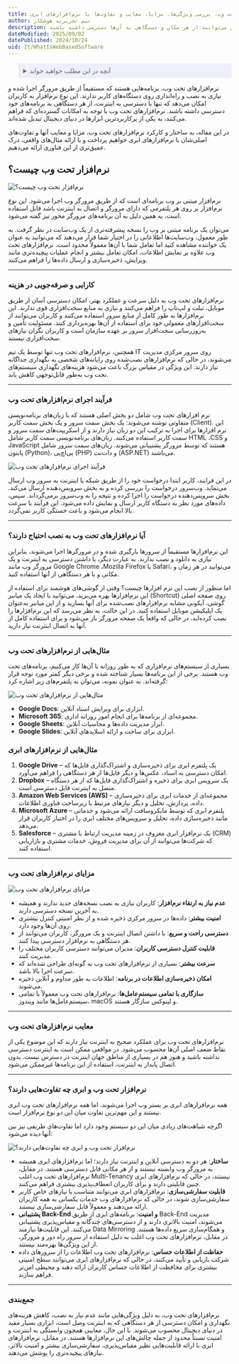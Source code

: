 ```yaml
---
title: نرم‌افزارهای تحت وب، بررسی ویژگی‌ها، مزایا، معایب و تفاوت‌ها با نرم‌افزارهای ابری
author: تیم تحریریه هوشکار
description: نرم‌افزارهای تحت وب ابزارهای مدرنی هستند که با اجرا در مرورگرهای وب، دسترسی آسان به اطلاعات و خدمات را بدون نیاز به نصب پیچیده فراهم می‌کنند و کاربران می‌توانند از هر مکان و دستگاهی به آن‌ها دسترسی داشته باشند.
dateModified: 2025/09/02
datePublished: 2024/10/24
uid: It/WhatIsWebBasedSoftware
---
```


<blockquote style="background-color:#eeeefc; padding:0.5rem">
<details>
  <summary>آنچه در این مطلب خواهید خواند</summary>
  <ul>
    <li>نرم‌افزار تحت وب چیست؟</li>
    <li>کارایی و صرفه‌جویی در هزینه</li>
    <li>فرآیند اجرای نرم‌افزارهای تحت وب</li>
    <li>آیا نرم‌افزارهای تحت وب به نصب احتیاج دارند؟</li>
    <li>مثال‌هایی از نرم‌افزارهای تحت وب</li>
    <li>مثال‌هایی از نرم‌افزارهای ابری</li>
    <li>مزایای نرم‌افزارهای تحت وب</li>
    <li>معایب نرم‌افزارهای تحت وب</li>
    <li>نرم‌افزار تحت وب و ابری چه تفاوت‌هایی دارند؟</li>
  </ul>
</details>
</blockquote>

نرم‌افزارهای تحت وب، برنامه‌هایی هستند که مستقیماً از طریق مرورگر اجرا شده و نیازی به نصب و راه‌اندازی روی دستگاه‌های کاربر ندارند. این نوع نرم‌افزار به کاربران امکان می‌دهد که تنها با دسترسی به اینترنت، از هر دستگاهی به برنامه‌های خود دسترسی داشته باشند. نرم‌افزارهای تحت وب با توجه به امکانات گسترده‌ای که فراهم می‌کنند، به یکی از پرکاربردترین ابزارها در دنیای دیجیتال تبدیل شده‌اند.

در این مقاله، به ساختار و کارکرد نرم‌افزارهای تحت وب، مزایا و معایب آنها و تفاوت‌های اصلی‌شان با نرم‌افزارهای ابری خواهیم پرداخت و با ارائه مثال‌های واقعی، درک عمیق‌تری از این فناوری ارائه می‌دهیم.

## نرم‌افزار تحت وب چیست؟

![نرم‌افزار تحت وب چیست؟](./Images/WebBasedApplication.webp)

نرم‌افزار مبتنی بر وب برنامه‌ای است که از طریق مرورگر وب اجرا می‌شود. این نوع نرم‌افزار بر روی هر پلتفرمی که دارای مرورگر و اتصال به اینترنت باشد قابل استفاده است، به همین دلیل به آن برنامه‌های مرورگر محور نیز گفته می‌شود.

می‌توان یک برنامه مبتنی بر وب را نسخه پیشرفته‌تری از یک وب‌سایت در نظر گرفت. به طور معمول، وب‌سایت‌ها اطلاعاتی را در اختیار شما قرار می‌دهند که می‌توانید به عنوان یک خواننده مشاهده کنید اما تعامل شما با آن‌ها معمولاً محدود است. نرم‌افزارهای تحت وب علاوه بر نمایش اطلاعات، امکان تعامل بیشتر و انجام عملیات پیچیده‌تری مانند ویرایش، ذخیره‌سازی و ارسال داده‌ها را فراهم می‌کنند.

---

### کارایی و صرفه‌جویی در هزینه
نرم‌افزارهای تحت وب به دلیل سرعت و عملکرد بهتر، امکان دسترسی آسان از طریق موبایل، تبلت و لپ‌تاپ را فراهم می‌کنند و نیازی به منابع سخت‌افزاری قوی ندارند. این نرم‌افزارها به طور کامل از منابع سرور استفاده می‌کنند و کاربران می‌توانند از سخت‌افزارهای معمولی خود برای استفاده از آن‌ها بهره‌برداری کنند. مسئولیت تأمین و به‌روزرسانی سخت‌افزار سرور بر عهده سازمان است و کاربران نگران نیازهای سخت‌افزاری نیستند.

همچنین، نرم‌افزارهای تحت وب تنها توسط یک تیم IT روی سرور مرکزی مدیریت می‌شوند، در حالی که نرم‌افزارهای نصب‌شده روی رایانه‌های شخصی به نگهداری جداگانه نیاز دارند. این ویژگی در مقیاس بزرگ باعث می‌شود هزینه‌های نگهداری سیستم‌های تحت وب به‌طور قابل‌توجهی کاهش یابد.

---

### فرآیند اجرای نرم‌افزارهای تحت وب

نرم ‌افزارهای تحت وب شامل دو بخش اصلی هستند که با زبان‌های برنامه‌نویسی متفاوتی نوشته می‌شوند: یک بخش سمت سرور و یک بخش سمت کاربر (Client). این نرم ‌افزارها برای اجرا به ترکیب این دو زبان نیاز دارند و از اسکریپت‌های سمت سرور و سمت کاربر استفاده می‌کنند. زبان‌های برنامه‌نویسی سمت کاربر شامل HTML ،CSS و JavaScript هستند که توسط مرورگر پشتیبانی می‌شوند. زبان‌های سمت سرور شامل پایتون (Python)، پی‌اچ‌پی (PHP) و دات‌نت (ASP.NET) می‌باشند.

![فرآیند اجرای نرم‌افزارهای تحت وب](./Images/WebApplicationArchitecture.webp)

در این فرایند، کاربر ابتدا درخواست خود را از طریق شبکه یا اینترنت به سرور وب ارسال می‌نماید. وب‌سرور درخواست را بررسی کرده و به بخش سرویس‌دهنده ارسال می‌کند. بخش سرویس‌دهنده درخواست را اجرا کرده و نتیجه را به وب‌سرور برمی‌گرداند. سپس، داده‌های مورد نظر به دستگاه کاربر ارسال و نمایش داده می‌شود. این فرآیند با سرعت بالا انجام می‌شود و باعث خستگی کاربر نمی‌گردد.

---

### آیا نرم‌افزارهای تحت وب به نصب احتیاج دارند؟
این نرم‌افزارها مستقیماً از سرورها بارگیری شده و در مرورگرها اجرا می‌شوند، بنابراین نیازی به دانلود و نصب ندارند. به عبارت دیگر، با داشتن دسترسی به اینترنت و یک مرورگر وب مانند Google Chrome ،Mozilla Firefox یا Safari، می‌توانید در هر زمان و مکانی و با هر دستگاهی از آنها استفاده کنید.

اما منظور از نصب این نرم ‌افزارها چیست؟ وقتی از گوشی‌های هوشمند برای استفاده از این نرم‌افزارها بهره می‌برید، می‌توانید با ایجاد یک میانبر (Shortcut) روی صفحه اصلی گوشی، آیکونی مشابه نرم‌افزارهای نصب‌شده برای آنها بسازید و از این میانبر به‌عنوان یک اپلیکیشن موبایل استفاده کنید. در این حالت، به نظر می‌رسد که این نرم‌افزارها را نصب کرده‌اید، در حالی که واقعاً یک صفحه مرورگر باز می‌شود و برای استفاده کامل از آنها به اتصال اینترنت نیاز دارید.

---

### مثال‌هایی از نرم‌افزارهای تحت وب
بسیاری از سیستم‌های نرم‌افزاری که به طور روزانه با آن‌ها کار می‌کنیم، برنامه‌های تحت وب هستند. برخی از این برنامه‌ها بسیار شناخته شده و برخی دیگر کمتر مورد توجه قرار گرفته‌اند. به عنوان نمونه، می‌توان به پلتفرم‌های زیر اشاره کرد:

![مثال‌هایی از نرم‌افزارهای تحت وب](./Images/WebApplicationsExamples.webp)

- **Google Docs**: ابزاری برای ویرایش اسناد آنلاین.
- **Microsoft 365**: مجموعه‌ای از برنامه‌ها برای انجام امور روزانه اداری.
- **Google Sheets**: ابزار مدیریت داده‌ها و محاسبات آنلاین.
- **Google Slides**: ابزاری برای ساخت و ارائه اسلایدهای آنلاین.

### مثال‌هایی از نرم‌افزارهای ابری

1. **Google Drive** – یک پلتفرم ابری برای ذخیره‌سازی و اشتراک‌گذاری فایل‌ها که امکان دسترسی به اسناد، عکس‌ها و دیگر فایل‌ها از هر دستگاهی را فراهم می‌آورد.
2. **Dropbox** – یک سرویس ابری برای ذخیره و اشتراک‌گذاری فایل‌ها که از هر دستگاه متصل به اینترنت قابل دسترسی است.
3. **Amazon Web Services (AWS)** – مجموعه‌ای از خدمات ابری برای ذخیره‌سازی داده، پردازش، تحلیل و دیگر نیازهای مرتبط با زیرساخت فناوری اطلاعات.
4. **Microsoft Azure** – پلتفرم ابری که توسط مایکروسافت ارائه می‌شود و خدماتی مانند ذخیره‌سازی داده، تحلیل و سرویس‌های مختلف ابری را در اختیار کاربران قرار می‌دهد.
5. **Salesforce** – یک نرم‌افزار ابری معروف در زمینه مدیریت ارتباط با مشتری (CRM) که شرکت‌ها می‌توانند از آن برای مدیریت فروش، خدمات مشتری و بازاریابی استفاده کنند.

---

### مزایای نرم‌افزارهای تحت وب

![مزایای نرم‌افزارهای تحت وب](./Images/BenefitsOfwebBasedSoftware.webp)

- **عدم نیاز به ارتقاء نرم‌افزار**: کاربران نیازی به نصب نسخه‌های جدید ندارند و همیشه به آخرین نسخه دسترسی دارند.
- **امنیت بیشتر**: داده‌ها در سرور مرکزی ذخیره شده و از نظر امنیتی کنترل بیشتری روی آن‌ها وجود دارد.
- **دسترسی راحت و سریع**: با داشتن اتصال اینترنت و یک مرورگر، کاربران می‌توانند از هر دستگاهی به نرم‌افزار دسترسی پیدا کنند.
- **قابلیت کنترل دسترسی کاربران**: مدیران می‌توانند دسترسی کاربران مختلف را مدیریت کنند.
- **سرعت بیشتر**: بسیاری از نرم‌افزارهای تحت وب به گونه‌ای طراحی شده‌اند که سرعت اجرا بالا باشد.
- **امکان ذخیره‌سازی اطلاعات در برنامه**: اطلاعات به طور مداوم و آنلاین ذخیره می‌شوند.
- **سازگاری با تمامی سیستم‌عامل‌ها**: نرم‌افزارهای تحت وب معمولاً با تمامی سیستم‌عامل‌ها مانند ویندوز، macOS و لینوکس سازگار هستند.

---

### معایب نرم‌افزارهای تحت وب
نرم‌افزارهای تحت وب برای عملکرد صحیح به اینترنت نیاز دارند که این موضوع یکی از نقاط ضعف اصلی آن‌ها محسوب می‌شود. در مواقعی ممکن است به اینترنت دسترسی نداشته باشید و هنوز هم در بسیاری از مناطق جهان اینترنت در دسترس نیست. بدون اتصال پایدار به اینترنت، استفاده از این برنامه‌ها غیرممکن می‌شود.

---

### نرم‌افزار تحت وب و ابری چه تفاوت‌هایی دارند؟
همه نرم‌افزارهای ابری بر بستر وب اجرا می‌شوند، اما همه نرم‌افزارهای تحت وب ابری نیستند و این مهم‌ترین تفاوت میان این دو نوع نرم‌افزار است.

اگرچه شباهت‌های زیادی میان این دو سیستم وجود دارد اما تفاوت‌های ظریفی نیز بین آنها دیده می‌شود:

![نرم‌افزار تحت وب و ابری چه تفاوت‌هایی دارند؟](./Images/WebBasedVsCloudBased.webp)

- **ساختار**: هر دو به دسترسی آنلاین و اینترنت نیاز دارند؛ اما نرم‌افزارهای ابری همیشه به مرورگر وب وابسته نیستند و از هر مکانی قابل دسترسی هستند. در مقابل، نرم‌افزارهای تحت وب اغلب Multi-Tenancy نیستند، در حالی که نرم‌افزارهای ابری چنین قابلیتی دارند و برای کاربران انعطاف‌پذیری بیشتری فراهم می‌کنند.
- **قابلیت سفارشی‌سازی**: نرم‌افزارهای ابری می‌توانند متناسب با نیازهای خاص کاربر سفارشی‌سازی شوند، در حالی که نرم‌افزارهای وب خدمات یکسانی به همه کاربران ارائه می‌دهند و معمولاً قابل سفارشی‌سازی نیستند.
- **پشتیبانی Back-End و امنیت**: برنامه‌های ابری از طریق Back-End مدیریت می‌شوند، امنیت بالاتری دارند و از دسترسی‌های چندگانه و مقیاس‌پذیری پشتیبانی می‌کنند. این قابلیت‌ها نیازمند Data Mirroring و همگام‌سازی سریع داده‌ها هستند. در مقابل، نرم‌افزارهای تحت وب اغلب به دلیل استفاده از سرور راه دور و مرورگر، از این ویژگی‌ها بهره‌مند نیستند.
- **حفاظت از اطلاعات حساس**: نرم‌افزارهای تحت وب اطلاعات را از سرورهای داده شرکت بازیابی و تأیید می‌کنند، در حالی که نرم‌افزارهای ابری می‌توانند سطح امنیتی بیشتری برای محافظت از اطلاعات حساس کاربران ارائه دهند و محیطی امن‌تر فراهم سازند.

---

### جمع‌بندی
نرم‌افزارهای تحت وب، به دلیل ویژگی‌هایی مانند عدم نیاز به نصب، کاهش هزینه‌های نگهداری و امکان دسترسی از هر دستگاهی که به اینترنت وصل است، ابزاری بسیار مفید در دنیای دیجیتال محسوب می‌شوند. با این حال، معایبی همچون وابستگی به اینترنت و امنیت نسبتاً محدود از جمله چالش‌های این نرم‌افزارها هستند. در مقابل، نرم‌افزارهای ابری با ارائه قابلیت‌هایی نظیر مقیاس‌پذیری، سفارشی‌سازی بیشتر و امنیت بالاتر، نیازهای پیچیده‌تری را پوشش می‌دهند.